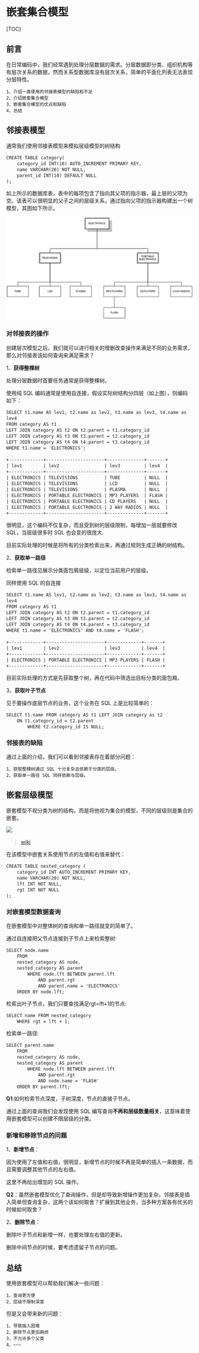 # 嵌套集合模型

[TOC]

## 前言

在日常编码中，我们经常遇到处理分层数据的需求。分层数据即分类、组织机构等有层次关系的数据，然而关系型数据库没有层次关系，简单的平面化列表无法表现分层特性。


    1、介绍一直使用的邻接表模型的缺陷和不足
    2、介绍嵌套集合模型
    3、嵌套集合模型的优点和缺陷
    4、总结
    
## 邻接表模型

通常我们使用邻接表模型来模拟层级模型的树结构

```
CREATE TABLE category(
    category_id INT(10) AUTO_INCREMENT PRIMARY KEY,
    name VARCHAR(20) NOT NULL,
    parent_id INT(10) DEFAULT NULL
);
```

如上所示的数据库表，表中的每项包含了指向其父项的指示器，最上层的父项为空。该表可以很明显的父子之间的层级关系，通过指向父项的指示器构建出一个树模型，其图如下所示。

<img src="https://github.com/TinyWoodL/application-argorithm/blob/master/assets/category_tree.png?raw=true">

### 对邻接表的操作

创建层次模型之后，我们就可以进行相关的增删改查操作来满足不同的业务需求，那么对邻接表该如何查询来满足需求？

1、**获得整棵树**

处理分层数据时首要任务通常是获得整棵树。

使用纯 SQL 编码通常是使用自连接，假设实际树结构分四层（如上图），则编码如下：
```
SELECT t1.name AS lev1, t2.name as lev2, t3.name as lev3, t4.name as lev4
FROM category AS t1
LEFT JOIN category AS t2 ON t2.parent = t1.category_id
LEFT JOIN category AS t3 ON t3.parent = t2.category_id
LEFT JOIN category AS t4 ON t4.parent = t3.category_id
WHERE t1.name = 'ELECTRONICS';

+-------------+----------------------+--------------+-------+
| lev1        | lev2                 | lev3         | lev4  |
+-------------+----------------------+--------------+-------+
| ELECTRONICS | TELEVISIONS          | TUBE         | NULL  |
| ELECTRONICS | TELEVISIONS          | LCD          | NULL  |
| ELECTRONICS | TELEVISIONS          | PLASMA       | NULL  |
| ELECTRONICS | PORTABLE ELECTRONICS | MP3 PLAYERS  | FLASH |
| ELECTRONICS | PORTABLE ELECTRONICS | CD PLAYERS   | NULL  |
| ELECTRONICS | PORTABLE ELECTRONICS | 2 WAY RADIOS | NULL  |
+-------------+----------------------+--------------+-------+
```

很明显，这个编码不仅复杂，而且受到树的层级限制，每增加一层就要修改 SQL，当层级很多时 SQL 也会变的很庞大.

目前实际处理的时候是将所有的分类检索出来，再通过规则生成正确的树结构。

2、**获取单一路径**

检索单一路径见展示分类面包屑层级，以定位当前用户的层级。

同样使用 SQL 的自连接
```
SELECT t1.name AS lev1, t2.name as lev2, t3.name as lev3, t4.name as lev4
FROM category AS t1
LEFT JOIN category AS t2 ON t2.parent = t1.category_id
LEFT JOIN category AS t3 ON t3.parent = t2.category_id
LEFT JOIN category AS t4 ON t4.parent = t3.category_id
WHERE t1.name = 'ELECTRONICS' AND t4.name = 'FLASH';

+-------------+----------------------+-------------+-------+
| lev1        | lev2                 | lev3        | lev4  |
+-------------+----------------------+-------------+-------+
| ELECTRONICS | PORTABLE ELECTRONICS | MP3 PLAYERS | FLASH |
+-------------+----------------------+-------------+-------+
```

目前实际处理的方式是先获取整个树，再在代码中筛选出目标分类的面包屑。

3、**获取叶子节点**

见于要操作底层节点的业务，这个业务在 SQL 上是比较简单的：

```
SELECT t1.name FROM category AS t1 LEFT JOIN category as t2
    ON t1.category_id = t2.parent
        WHERE t2.category_id IS NULL;
```

### 邻接表的缺陷

通过上面的介绍，我们可以看到邻接表存在着部分问题：

    1、获取整棵树通过 SQL 十分复杂且依赖于分类的层级。
    2、获取单一路径 SQL 同样依赖与层级。

## 嵌套层级模型

嵌套模型不视分类为树的结构，而是将他视为集合的模型，不同的层级则是集合的嵌套。

<img src="https://upload.wikimedia.org/wikipedia/commons/thumb/4/41/NestedSetModel.svg/800px-NestedSetModel.svg.png">

>[wiki](https://en.wikipedia.org/wiki/Nested_set_model#Example)

在该模型中嵌套关系使用节点的左值和右值来替代：
```
CREATE TABLE nested_category (
    category_id INT AUTO_INCREMENT PRIMARY KEY,
    name VARCHAR(20) NOT NULL,
    lft INT NOT NULL,
    rgt INT NOT NULL
);
```

### 对嵌套模型数据查询

在嵌套模型中对整体树的查询和单一路径就变的简单了。

通过自连接把父节点连接到子节点上来检索整树:
```
SELECT node.name
    FROM
    nested_category AS node,
    nested_category AS parent
        WHERE node.lft BETWEEN parent.lft 
            AND parent.rgt
            AND parent.name = 'ELECTRONICS'
    ORDER BY node.lft;

```

检索出叶子节点，我们只要查找满足rgt=lft+1的节点:
```
SELECT name FROM nested_category
    WHERE rgt = lft + 1;
```

检索单一路径:
```
SELECT parent.name
    FROM 
    nested_category AS node,
    nested_category AS parent
        WHERE node.lft BETWEEN parent.lft 
            AND parent.rgt
            AND node.name = 'FLASH'
    ORDER BY parent.lft;
```

**Q1**:如何检索节点深度，子树深度，节点的直接子节点。

通过上面的查询我们会发现使用 SQL 编写查询**不再和层级数量相关**，这意味着使用嵌套模型可以创建不限层级的分类。

### 新增和移除节点的问题

1、**新增节点**：

因为使用了左值和右值，很明显，新增节点的时候不再是简单的插入一条数据，而且需要调整其他节点的左右值。

这里不再给出增加的 SQL 操作。

**Q2**：虽然嵌套模型优化了查询操作，但是却导致新增操作更加复杂。邻接表是插入简单但查询复杂，这两个该如何取舍？扩展到其他业务，当多种方案各有优劣的时候如何取舍？

2、**删除节点**：

删除叶子节点和新增一样，也要处理左右值的更新。

删除中间节点的时候，要考虑遗留子节点的问题。

## 总结

使用嵌套模型可以帮助我们解决一些问题：
    
    1、查询更方便
    2、层级不限制深度
    
但是又会带来新的问题：

    1、导致插入困难
    2、删除节点更加麻烦
    3、不允许多个父类
    4、~~~